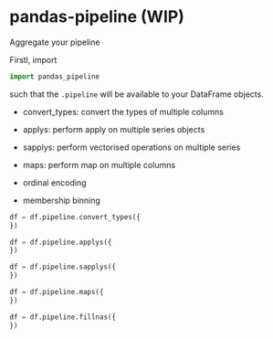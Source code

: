 # pandas-pipeline (WIP)

Aggregate your pipeline

Firstl, import

```python
import pandas_pipeline
```

such that the `.pipeline` will be available to your DataFrame objects. 

* convert_types: convert the types of multiple columns
* applys: perform apply on multiple series objects
* sapplys: perform vectorised operations on multiple series
* maps: perform map on multiple columns

* ordinal encoding
* membership binning

```python
df = df.pipeline.convert_types({
})
```

```python
df = df.pipeline.applys({
})
```

```python
df = df.pipeline.sapplys({
})
```

```python
df = df.pipeline.maps({
})
```

```python
df = df.pipeline.fillnas({
})
```
